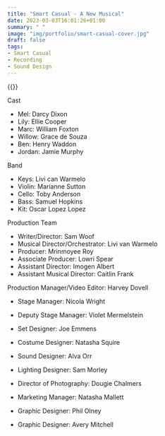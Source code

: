 ```yaml
---
title: "Smart Casual - A New Musical"
date: 2023-03-03T16:01:26+01:00
summary: " "
image: "img/portfolio/smart-casual-cover.jpg"
draft: false
tags:
- Smart Casual
- Recording
- Sound Design
---
```




{{<youtube id="Ls_Y4g5iSe4">}}



Cast
- Mel: Darcy Dixon
- Lily: Ellie Cooper
- Marc: William Foxton
- Willow: Grace de Souza
- Ben: Henry Waddon
- Jordan: Jamie Murphy

Band
- Keys: Livi can Warmelo
- Violin: Marianne Sutton
- Cello: Toby Anderson
- Bass: Samuel Hopkins
- Kit: Oscar Lopez Lopez

Production Team
- Writer/Director: Sam Woof
- Musical Director/Orchestrator: Livi van Warmelo
- Producer: Mrinmoyee Roy
- Associate Producer: Lowri Spear
- Assistant Director: Imogen Albert
- Assistant Musical Director: Caitlin Frank

Production Manager/Video Editor: Harvey Dovell
- Stage Manager: Nicola Wright
- Deputy Stage Manager: Violet Mermelstein
- Set Designer: Joe Emmens
- Costume Designer: Natasha Squire
- Sound Designer: Alva Orr
- Lighting Designer: Sam Morley
- Director of Photography: Dougie Chalmers

- Marketing Manager: Natasha Mallett
- Graphic Designer: Phil Olney
- Graphic Designer: Avery Mitchell